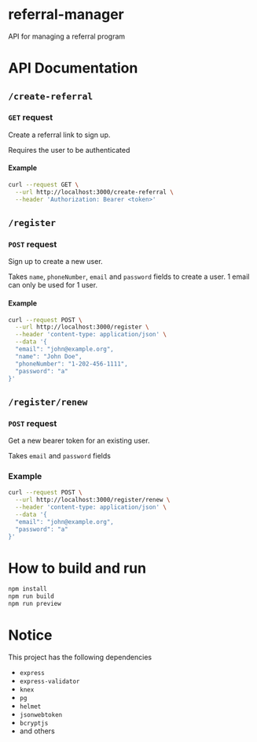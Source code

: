 # referral-manager

API for managing a referral program

# API Documentation

## `/create-referral`

### `GET` request

Create a referral link to sign up. 

Requires the user to be authenticated

#### Example

```bash
curl --request GET \
  --url http://localhost:3000/create-referral \
  --header 'Authorization: Bearer <token>'
```

## `/register`

### `POST` request

Sign up to create a new user.

Takes `name`, `phoneNumber`, `email` and `password` fields to create a user.
1 email can only be used for 1 user.

#### Example

```bash
curl --request POST \
  --url http://localhost:3000/register \
  --header 'content-type: application/json' \
  --data '{
  "email": "john@example.org",
  "name": "John Doe",
  "phoneNumber": "1-202-456-1111",
  "password": "a"
}'
```

## `/register/renew`

### `POST` request

Get a new bearer token for an existing user. 

Takes `email` and `password` fields

### Example

```bash
curl --request POST \
  --url http://localhost:3000/register/renew \
  --header 'content-type: application/json' \
  --data '{
  "email": "john@example.org",
  "password": "a"
}'
```

# How to build and run

```bash
npm install
npm run build
npm run preview
```

# Notice

This project has the following dependencies

- `express`
- `express-validator`
- `knex`
- `pg`
- `helmet`
- `jsonwebtoken`
- `bcryptjs`
- and others
